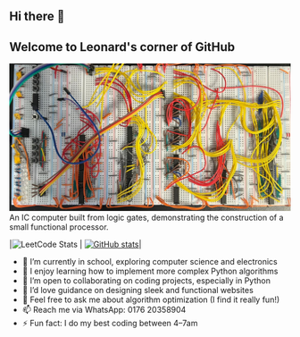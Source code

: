 ## Hi there 👋
## Welcome to Leonard's corner of GitHub

![](cover_image.jpeg)
An IC computer built from logic gates, demonstrating the construction of a small functional processor.

|![LeetCode Stats](https://leetcard.jacoblin.cool/leonard-roepcke?theme=dark&font=Noto%20Sans%20Medefaidrin&ext=heatmap) | [![GitHub stats](https://github-readme-stats.vercel.app/api?username=Leonard‑Roe­pcke)](https://github.com/Leonard‑Roepcke)|


- 🔭 I’m currently in school, exploring computer science and electronics
- 🌱 I enjoy learning how to implement more complex Python algorithms
- 👯 I’m open to collaborating on coding projects, especially in Python
- 🤔 I’d love guidance on designing sleek and functional websites
- 💬 Feel free to ask me about algorithm optimization (I find it really fun!)
- 📫 Reach me via WhatsApp: 0176 20358904
- ⚡ Fun fact: I do my best coding between 4–7am
